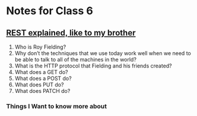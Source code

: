 # Notes for Class 6

## [REST explained, like to my brother](https://gist.github.com/brookr/5977550)

1. Who is Roy Fielding?
2. Why don’t the techniques that we use today work well when we need to be able to talk to all of the machines in the world?
3. What is the HTTP protocol that Fielding and his friends created?
4. What does a GET do?
5. What does a POST do?
6. What does PUT do?
7. What does PATCH do?

### Things I Want to know more about

